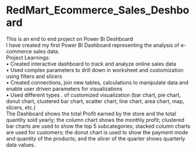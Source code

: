 # RedMart_Ecommerce_Sales_Deshboard
This is an end to end project on Power Bi Deshboard
<br>
I have created my first Power BI Dashboard representing the analysis of e-commerce sales data.
<br>
Project Learnings:
<br>
• Created interactive dashboard to track and analyze online sales data 
<br>
• Used complex parameters to drill down in worksheet and customization using filters and slicers
<br>
• Created connections, join new tables, calculations to manipulate data and enable user driven parameters for visualizations
<br>
• Used different types . of customized visualization (bar chart, pie chart, donut chart, clustered bar chart, scatter chart, line chart, area chart, map, slicers, etc.) 
<br>
The Dashboard shows the total Profit earned by the store and the total quantity sold yearly; the column chart shows the monthly profit; clustered bar charts are used to show the top 5 subcategories; stacked column charts are used for customers; the donut chart is used to show the payment mode and quantity of the products; and the slicer of the quarter shows quarterly data values.
